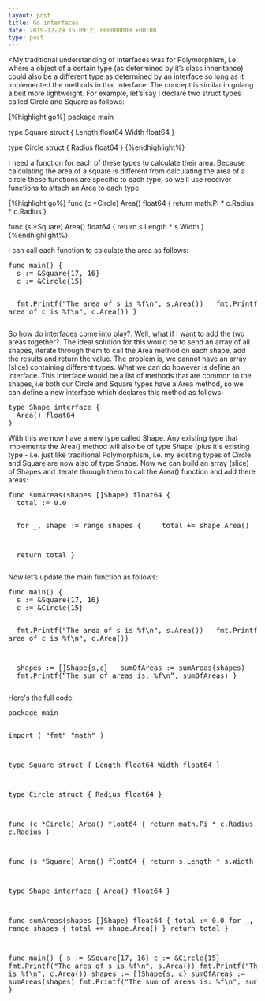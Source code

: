 ```yaml
---
layout: post
title: Go interfaces
date: 2019-12-29 15:09:21.000000000 +00:00
type: post
---
```

<My traditional understanding of interfaces was for Polymorphism, i.e where a object of a certain type (as determined by it’s class inheritance) could also be a different type as determined by an interface so long as it implemented the methods in that interface. The concept is similar in golang albeit more lightweight. For example, let’s say I declare two struct types called Circle and Square as follows:

{%highlight go%}
package main

type Square struct { 
  Length float64 
  Width float64 
} 

type Circle struct { 
  Radius float64 
}
{%endhighlight%}

I need a function for each of these types to calculate their area. Because calculating the area of a square is different from calculating the area of a circle these functions are specific to each type, so we’ll use receiver functions to attach an Area to each type.

{%highlight go%}
func (c *Circle) Area() float64 { 
  return math.Pi * c.Radius * c.Radius 
}


func (s *Square) Area() float64 { 
  return s.Length * s.Width 
} 
{%endhighlight%}

<p><!-- /wp:preformatted --></p>
<p><!-- wp:paragraph --></p>
<p>I can call each function to calculate the area as follows:</p>
<p><!-- /wp:paragraph --></p>
<p><!-- wp:preformatted --></p>
<pre class="wp-block-preformatted">func main() { 
&nbsp;&nbsp;s := &amp;Square{17, 16} 
&nbsp;&nbsp;c := &amp;Circle{15} 

&nbsp;&nbsp;fmt.Printf("The area of s is %f\n", s.Area()) 
&nbsp;&nbsp;fmt.Printf("The area of c is %f\n", c.Area()) 
} </pre>
<p><!-- /wp:preformatted --></p>
<p><!-- wp:paragraph --></p>
<p>So how do interfaces come into play?. Well, what if I want to add the two areas together?. The ideal solution for this would be to send an array of all shapes, iterate through them to call the Area method on each shape, add the results and return the value. The problem is, we cannot have an array (slice) containing different types. What we can do however is define an interface. This interface would be a list of methods that are common to the shapes, i.e both our Circle and Square types have a Area method, so we can define a new interface which declares this method as follows:</p>
<p><!-- /wp:paragraph --></p>
<p><!-- wp:preformatted --></p>
<pre class="wp-block-preformatted">type Shape interface { 
&nbsp;&nbsp;Area() float64 
} </pre>
<p><!-- /wp:preformatted --></p>
<p><!-- wp:paragraph --></p>
<p><!-- /wp:paragraph --></p>
<p><!-- wp:paragraph --></p>
<p>With this we now have a new type called Shape. Any existing type that implements the Area() method will also be of type Shape (plus it's existing type - i.e. just like traditional Polymorphism, i.e. my existing types of Circle and Square are now also of type Shape.  Now we can build an array (slice) of Shapes and iterate through them to call the Area() function and add there areas:</p>
<p><!-- /wp:paragraph --></p>
<p><!-- wp:preformatted --></p>
<pre class="wp-block-preformatted">func sumAreas(shapes []Shape) float64 { 
&nbsp;&nbsp;total := 0.0 

&nbsp;&nbsp;for _, shape := range shapes { 
&nbsp;&nbsp;&nbsp;&nbsp;total += shape.Area() 
&nbsp;&nbsp;} 

&nbsp;&nbsp;return total 
} </pre>
<p><!-- /wp:preformatted --></p>
<p><!-- wp:paragraph --></p>
<p>Now let’s update the main function as follows:</p>
<p><!-- /wp:paragraph --></p>
<p><!-- wp:preformatted --></p>
<pre class="wp-block-preformatted">func main() { 
&nbsp;&nbsp;s := &amp;Square{17, 16} 
&nbsp;&nbsp;c := &amp;Circle{15} 

&nbsp;&nbsp;fmt.Printf("The area of s is %f\n", s.Area()) 
&nbsp;&nbsp;fmt.Printf("The area of c is %f\n", c.Area()) 

&nbsp; shapes := []Shape{s,c} 
&nbsp; sumOfAreas :=&nbsp;sumAreas(shapes) 
&nbsp;&nbsp;fmt.Printf(“The sum of areas is: %f\n”,&nbsp;sumOfAreas) 
} </pre>
<p><!-- /wp:preformatted --></p>
<p><!-- wp:paragraph --></p>
<p>Here's the full code:</p>
<p><!-- /wp:paragraph --></p>
<p><!-- wp:preformatted --></p>
<pre class="wp-block-preformatted">package main

import (
  "fmt"
  "math"
)

type Square struct {
  Length float64
  Width  float64
}

type Circle struct {
  Radius float64
}

func (c *Circle) Area() float64 {
  return math.Pi * c.Radius * c.Radius
}

func (s *Square) Area() float64 {
  return s.Length * s.Width
}

type Shape interface {
  Area() float64
}

func sumAreas(shapes []Shape) float64 {
  total := 0.0
  for _, shape := range shapes {
    total += shape.Area()
  }
  return total
}

func main() {
  s := &amp;Square{17, 16}
  c := &amp;Circle{15}
  fmt.Printf("The area of s is %f\n", s.Area())
  fmt.Printf("The area of c is %f\n", c.Area())
  shapes := []Shape{s, c}
  sumOfAreas := sumAreas(shapes)
  fmt.Printf("The sum of areas is: %f\n", sumOfAreas)
}</pre>
<p><!-- /wp:preformatted --></p>
<p><!-- wp:paragraph --></p>
<p><!-- /wp:paragraph --></p>
